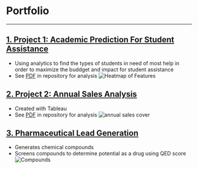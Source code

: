 # Portfolio
<hr>

## [1. Project 1: Academic Prediction For Student Assistance](https://github.com/Andyn201/Academics-Modeling)
- Using analytics to find the types of students in need of most help in order to maximize the buddget and impact for student assistance
- See [PDF](https://github.com/Andyn201/Academics-Modeling/blob/main/Modeling%20Academic%20Success.pdf) in repository for analysis
![Heatmap of Features](https://imagedelivery.net/K5TI-EHerRDIgbgGIcCsuw/155cb415-e7cd-46c1-c4ef-0dd282c11500/public)

## [2. Project 2: Annual Sales Analysis](https://github.com/Andyn201/Sales-Analysis/tree/main)
- Created with Tableau
- See [PDF](https://github.com/Andyn201/Sales-Analysis/blob/main/Sales_Analysis_Project.pdf) in repository for analysis
![annual sales cover](https://imagedelivery.net/K5TI-EHerRDIgbgGIcCsuw/1f86366f-7272-453f-f620-c3fcd42bd100/public)

## [3. Pharmaceutical Lead Generation](https://github.com/Andyn201/Pharmaceutical-Lead-Generation)
- Generates chemical compounds
- Screens compounds to determine potential as a drug using QED score
![Compounds](https://imagedelivery.net/K5TI-EHerRDIgbgGIcCsuw/d120f204-dd71-4474-b56a-396e7ccb2d00/public)
